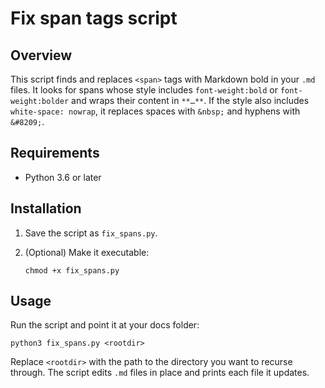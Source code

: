 # Fix span tags script

## Overview
This script finds and replaces `<span>` tags with Markdown bold in your `.md` files. It looks for spans whose style includes `font-weight:bold` or `font-weight:bolder` and wraps their content in `**…**`. If the style also includes `white-space: nowrap`, it replaces spaces with `&nbsp;` and hyphens with `&#8209;`.

## Requirements

- Python 3.6 or later

## Installation

1. Save the script as `fix_spans.py`.  
2. (Optional) Make it executable:
   
   ```shell
   chmod +x fix_spans.py
   ```

## Usage

Run the script and point it at your docs folder:

```shell
python3 fix_spans.py <rootdir>
```

Replace `<rootdir>` with the path to the directory you want to recurse through. The script edits `.md` files in place and prints each file it updates.
